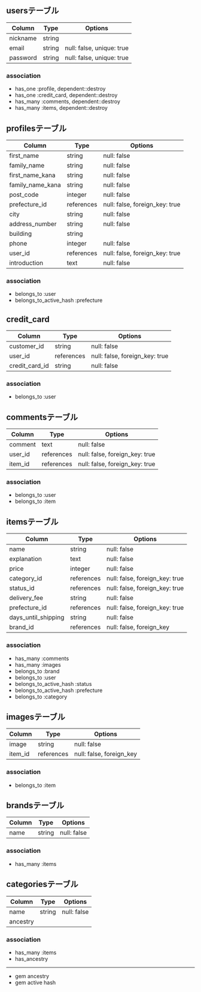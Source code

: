 

## usersテーブル

|Column|Type|Options|
|------|----|-------|
|nickname|string|
|email|string|null: false, unique: true|
|password|string|null: false, unique: true|

### association
- has_one :profile, dependent::destroy
- has_one :credit_card, dependent::destroy
- has_many :comments, dependent::destroy
- has_many :items, dependent::destroy

## profilesテーブル

|Column|Type|Options|
|------|----|-------|
|first_name|string|null: false|
|family_name|string|null: false|
|first_name_kana|string|null: false|
|family_name_kana|string|null: false|
|post_code|integer|null: false|
|prefecture_id|references|null: false, foreign_key: true|
|city|string|null: false|
|address_number|string|null: false|
|building|string|
|phone|integer|null: false|
|user_id|references|null: false, foreign_key: true|
|introduction|text|null: false|

### association

- belongs_to :user
- belongs_to_active_hash :prefecture

## credit_card

|Column|Type|Options|
|------|----|-------|
|customer_id|string|null: false|
|user_id|references|null: false, foreign_key: true|
|credit_card_id|string|null: false|

### association

- belongs_to :user

## commentsテーブル

|Column|Type|Options|
|------|----|-------|
|comment|text|null: false|
|user_id|references|null: false, foreign_key: true|
|item_id|references|null: false, foreign_key: true|

### association

- belongs_to :user
- belongs_to :item

## itemsテーブル

|Column|Type|Options|
|------|----|-------|
|name|string|null: false|
|explanation|text|null: false|
|price|integer|null: false|
|category_id|references|null: false, foreign_key: true|
|status_id|references|null: false, foreign_key: true|
|delivery_fee|string|null: false|
|prefecture_id|references|null: false, foreign_key: true|
|days_until_shipping|string|null: false|
|brand_id|references|null: false, foreign_key|

### association

- has_many :comments
- has_many :images
- belongs_to :brand
- belongs_to :user
- belongs_to_active_hash :status
- belongs_to_active_hash :prefecture
- belongs_to :category

## imagesテーブル

|Column|Type|Options|
|------|----|-------|
|image|string|null: false|
|item_id|references|null: false, foreign_key|

### association

- belongs_to :item

## brandsテーブル 

|Column|Type|Options|
|------|----|-------|
|name|string|null: false|

### association

- has_many :items

## categoriesテーブル

|Column|Type|Options|
|------|----|-------|
|name|string|null: false|
|ancestry|

### association

- has_many :items
- has_ancestry

-------------------------
- gem ancestry
- gem active hash
